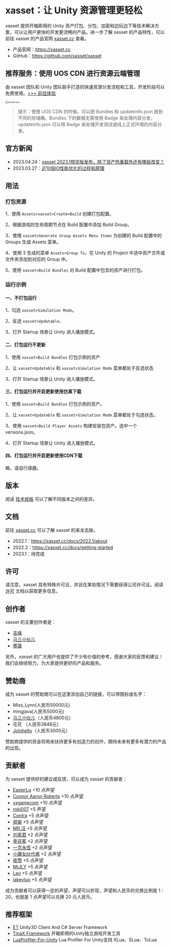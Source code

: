 # xasset：让 Unity 资源管理更轻松

xasset 提供开箱即用的 Unity 资产打包、分包、加密和边玩边下等技术解决方案，可以让用户更快的开发更流畅的产品。进一步了解 xasset 的产品特性，可以前往 xasset 的产品官网 [xasset.cc](https://xasset.cc) 查看。

- 产品官网：https://xasset.cc
- GitHub：https://github.com/xasset/xasset

## 推荐服务：使用 UOS CDN 进行资源云端管理

由 xasset 团队和 Unity 团队联手打造的快速资源分发流程和工具，开发阶段可以免费使用。[>>> 前往体验](https://uos.unity.cn/partner/xasset)

<img src="https://uos.unity.cn/images/homepage/xasset-hp.png" alt="xasset-uos" style="zoom:50%;" />

> 提示：使用 UOS CDN 的时候，可以把 Bundles 和 updateinfo.json 放到不同的存储桶。Bundles 下的数据无需使用 Badge 来处理内容分发，updateinfo.json 可以用 Badge 来处理开发测试或线上正式环境的内容分发。

## 官方新闻

- 2023.04.24：[xasset 2023.1预览版发布，除了资产热重载外还有哪些改变？](https://mp.weixin.qq.com/s/H2HDtwnp1mG_F4v1TahVJg)
- 2023.03.27：[近10倍IO性能优化的过程和原理](https://mp.weixin.qq.com/s/X0Tc6-UKVqfEXrzSEY17Zw)

## 用法

### 打包资源

1、使用 `Assets>xasset>Create>Build` 创建打包配置。

2、根据游戏的生命周期节点在 Build 配置中添加 Build Group。

3、使用 `xasset>Generate Group Assets Menu Items` 为创建的 Build 配置中的 Groups 生成 Assets 菜单。

4、使用 3 生成的菜单 `Assets>Group To`，在 Unity 的 Project 中选中资产文件或文件夹添加到对应的 Group 中。

5、使用 `xasset>Build Bundles` 对 Build 配置中包含的资产进行打包。

### 运行示例

#### 一、不打包运行

1、勾选 `xasset>Simulation Mode`。

2、反选 `xasset>Updatable。`

3、打开 Startup 场景让 Unity 进入播放模式。

#### 二、打包运行不更新

1、使用 `xasset>Build Bundles` 打包示例的资产

2、让 `xasset>Updateble` 和 `xasset>Simulation Mode` 菜单都处于反选状态

3、打开 Startup 场景让 Unity 进入播放模式。

#### 三、打包运行并开启更新使用仿真下载

1、使用 `xasset>Build Bundles` 打包示例的资产。

2、让 `xasset>Updateble` 和 `xasset>Simulation Mode` 菜单都处于勾选状态。

3、使用  `xasset>Build Player Assets` 构建安装包资产。选中一个 versions.json。 

4、打开 Startup 场景让 Unity 进入播放模式。

#### 四、打包运行并开启更新使用CDN下载

略，请自行琢磨。

## 版本

阅读 [技术规格](https://xasset.cc/price#技术规格) 可以了解不同版本之间的差异。

## 文档

前往 [xasset.cc](https://xasset.cc) 可以了解 xasset 的来龙去脉。

- 2022.1：https://xasset.cc/docs/2022.1/about
- 2022.2：https://xasset.cc/docs/getting-started
- 2023.1：待完成

## 许可

请注意，xasset 具有特殊许可证，并且在某些情况下需要获得公司许可证。阅读 [许可](LICENSE.md) 文档以获取更多信息。

## 创作者

xasset 的主要创作者是：

- [吉缘](https://github.com/mmdnb)
- [马三小伙儿](https://github.com/XINCGer)
- [寒晟](https://github.com/huangchaoqun)

另外，xasset 的广大用户也提供了不少有价值的参考，感谢大家的反馈和建议！我们会继续努力，为大家提供更好的产品和服务。

## 赞助商

成为 xasset 的赞助商可以在这里添加自己的链接，可以带图标或名字：

- Miss_Lynn(人民币50000元)
- mingjava(人民币5000元)
- [马三小伙儿](https://github.com/XINCGer)（人民币4800元）
- 花花 （人民币3848元）
- [Jojohello](https://www.zhihu.com/people/jojohello)（人民币3000元）

赞助商提供的资金将用来扶持更多有创造力的创作，期待未来有更多有潜力的产品的出现。

## 贡献者

为 xasset 提供好的建议或反馈，可以成为 xasset 的贡献者：

- [EasierLu](https://github.com/EasierLu) +10 点声望
- [Connor Aaron Roberts](https://github.com/c0nd3v) +10 点声望
- [xxgamecom](xxgamecom) +10 点声望
- [roki007](https://github.com/roki007) +5 声望
- [Contra]() +5 点声望
- [郑昊](https://github.com/plussign) +5 点声望
- [MR.汪](https://github.com/youyouhx) +5 点声望
- [刘家君](https://github.com/suixin567) +2 点声望
- [李非莬](https://github.com/wynnforthework)  +2 点声望
- [一念永恆](https://github.com/putifeng) +2 点声望
- [小魔女纱代酱](https://github.com/DumoeDss)  +2 点声望
- [夜莺](https://github.com/killop) +5 点声望
- [MrJLY](https://github.com/MrJLY) +5 点声望
- [Leo](https://github.com/liyanlong0885) +5 点声望
- [jakeyluo](https://github.com/jakeyluo) +5 点声望

成为贡献者可以获得一定的声望，声望可以折现，声望和人民币的兑换比例是 1：20，也就是 1 点声望可以兑换 20 元人民币。


## 推荐框架

- [ET](https://github.com/egametang/ET) Unity3D Client And C# Server Framework
- [TinaX Framework](https://tinax.corala.space/) 开箱即用的Unity独立游戏开发工具
- [LuaProfiler-For-Unity](https://github.com/ElPsyCongree/LuaProfiler-For-Unity) Lua Profiler For Unity支持 XLua、SLua、ToLua
